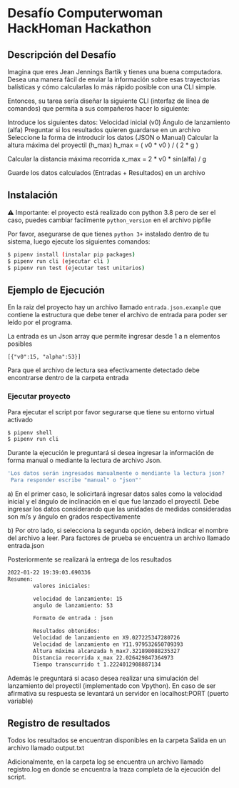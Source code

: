 # Desafío Computerwoman HackHoman Hackathon

## Descripción del Desafío

Imagina que eres Jean Jennings Bartik y tienes una buena computadora. Desea una manera fácil de enviar la información sobre esas trayectorias balísticas y cómo calcularlas lo más rápido posible con una CLI simple.

Entonces, su tarea sería diseñar la siguiente CLI (interfaz de línea de comandos) que permita a sus compañeros hacer lo siguiente:

Introduce los siguientes datos:
Velocidad inicial (v0)
Ángulo de lanzamiento (alfa)
Preguntar si los resultados quieren guardarse en un archivo
Seleccione la forma de introducir los datos (JSON o Manual)
Calcular la altura máxima del proyectil (h_max)
h_max = ( v0 * v0 ) / ( 2 * g ) 

Calcular la distancia máxima recorrida
x_max = 2 * v0 * sin(alfa) / g

Guarde los datos calculados (Entradas + Resultados) en un archivo

## Instalación

⚠️ Importante: el proyecto está realizado con python 3.8 pero de ser el caso, puedes cambiar facilmente `python_version` en el archivo pipfile

Por favor, asegurarse  de que tienes `python 3+` instalado dentro de tu sistema, luego ejecute los siguientes comandos:
```sh
$ pipenv install (instalar pip packages)
$ pipenv run cli (ejecutar cli )
$ pipenv run test (ejecutar test unitarios)
```

## Ejemplo de Ejecución
En la raiz del proyecto hay un archivo llamado `entrada.json.example` que contiene la estructura que debe tener el archivo de entrada para poder ser leído por el programa.

La entrada es un Json array que permite ingresar desde 1 a n elementos posibles
```
[{"v0":15, "alpha":53}]
```
Para que el archivo de lectura sea efectivamente detectado debe encontrarse dentro de la carpeta entrada

### Ejecutar proyecto
Para ejecutar el script por favor segurarse que tiene su entorno virtual activado
```sh
$ pipenv shell
$ pipenv run cli 
```
Durante la ejecución le preguntará si desea ingresar la información de forma manual o mediante la lectura de archivo Json.

```sh
'Los datos serán ingresados manualmente o mendiante la lectura json?
 Para responder escribe "manual" o "json"'
```

a) En el primer caso, le solicirtará ingresar datos sales como la velocidad inicial y el ángulo de inclinación en el que fue lanzado el proyectil. Debe ingresar los datos considerando que las unidades de medidas consideradas son m/s y ángulo en grados respectivamente 

b) Por otro lado, si selecciona la segunda opción, deberá indicar el nombre del archivo a leer. Para factores de prueba se encuentra un archivo llamado entrada.json

Posteriormente se realizará la entrega de los resultados

```sh
2022-01-22 19:39:03.690336 
Resumen:
        valores iniciales:

        velocidad de lanzamiento: 15
        angulo de lanzamiento: 53

        Formato de entrada : json

        Resultados obtenidos:
        Velocidad de lanzamiento en X9.027225347280726
        Velocidad de lanzamiento en Y11.979532650709393
        Altura máxima alcanzada h_max7.321898088235327
        Distancia recorrida x_max 22.026429847364973
        Tiempo transcurrido t 1.2224012908887134

```
Además le preguntará si acaso desea realizar una simulación del lanzamiento del proyectil (implementado con Vpython). En caso de ser afirmativa su respuesta se levantará un servidor en localhost:PORT (puerto variable)

## Registro de resultados

Todos los resultados se encuentran disponibles en la carpeta Salida en un archivo llamado output.txt

Adicionalmente, en la carpeta log se encuentra un archivo llamado registro.log en donde se encuentra la traza completa de la ejecución del script.











